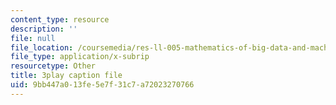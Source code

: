 ```yaml
---
content_type: resource
description: ''
file: null
file_location: /coursemedia/res-ll-005-mathematics-of-big-data-and-machine-learning-january-iap-2020/9bb447a013fe5e7f31c7a72023270766_hMUpevQzNzY.srt
file_type: application/x-subrip
resourcetype: Other
title: 3play caption file
uid: 9bb447a0-13fe-5e7f-31c7-a72023270766
---
```

